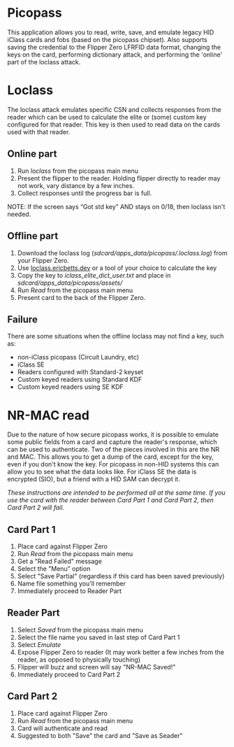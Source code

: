 # Picopass


This application allows you to read, write, save, and emulate legacy HID iClass cards and fobs (based on the picopass chipset).  Also supports saving the credential to the Flipper Zero LFRFID data format, changing the keys on the card, performing dictionary attack, and performing the 'online' part of the loclass attack.

# Loclass

The loclass attack emulates specific CSN and collects responses from the reader which can be used to calculate the elite or (some) custom key configured for that reader.  This key is then used to read data on the cards used with that reader.

## Online part

1. Run _loclass_ from the picopass main menu
2. Present the flipper to the reader.  Holding flipper directly to reader may not work, vary distance by a few inches.
3. Collect responses until the progress bar is full.

NOTE: If the screen says “Got std key” AND stays on 0/18, then loclass isn't needed.

## Offline part

1. Download the loclass log (_sdcard/apps_data/picopass/.loclass.log_) from your Flipper Zero.
2. Use [loclass.ericbetts.dev](https://loclass.ericbetts.dev/) or a tool of your choice to calculate the key
3. Copy the key to _iclass_elite_dict_user.txt_ and place in _sdcard/apps_data/picopass/assets/_
4. Run _Read_ from the picopass main menu
5. Present card to the back of the Flipper Zero.

## Failure

There are some situations when the offline loclass may not find a key, such as:
 * non-iClass picopass (Circuit Laundry, etc)
 * iClass SE
 * Readers configured with Standard-2 keyset
 * Custom keyed readers using Standard KDF
 * Custom keyed readers using SE KDF

# NR-MAC read

Due to the nature of how secure picopass works, it is possible to emulate some public fields from a card and capture the reader's response, which can be used to authenticate.  Two of the pieces involved in this are the NR and MAC.  This allows you to get a dump of the card, except for the key, even if you don't know the key.  For picopass in non-HID systems this can allow you to see what the data looks like.  For iClass SE the data is encrypted (SIO), but a friend with a HID SAM can decrypt it.

*These instructions are intended to be performed all at the same time.  If you use the card with the reader between Card Part 1 and Card Part 2, then Card Part 2 will fail.*

## Card Part 1

1. Place card against Flipper Zero
2. Run _Read_ from the picopass main menu
3. Get a "Read Failed" message
4. Select the "Menu" option
5. Select "Save Partial"  (regardless if this card has been saved previously)
6. Name file something you'll remember
7. Immediately proceed to Reader Part

## Reader Part

1. Select _Saved_ from the picopass main menu
2. Select the file name you saved in last step of Card Part 1
3. Select _Emulate_
4. Expose Flipper Zero to reader (It may work better a few inches from the reader, as opposed to physically touching)
5. Flipper will buzz and screen will say "NR-MAC Saved!"
6. Immediately proceed to Card Part 2

## Card Part 2

1. Place card against Flipper Zero
2. Run _Read_ from the picopass main menu
3. Card will authenticate and read
4. Suggested to both "Save" the card and "Save as Seader"

